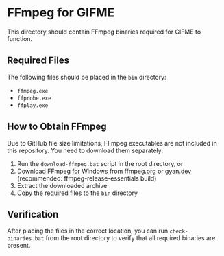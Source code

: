 # FFmpeg for GIFME

This directory should contain FFmpeg binaries required for GIFME to function.

## Required Files

The following files should be placed in the `bin` directory:

- `ffmpeg.exe`
- `ffprobe.exe`
- `ffplay.exe`

## How to Obtain FFmpeg

Due to GitHub file size limitations, FFmpeg executables are not included in this repository. You need to download them separately:

1. Run the `download-ffmpeg.bat` script in the root directory, or
2. Download FFmpeg for Windows from [ffmpeg.org](https://ffmpeg.org/download.html) or [gyan.dev](https://www.gyan.dev/ffmpeg/builds/) (recommended: ffmpeg-release-essentials build)
3. Extract the downloaded archive
4. Copy the required files to the `bin` directory

## Verification

After placing the files in the correct location, you can run `check-binaries.bat` from the root directory to verify that all required binaries are present. 